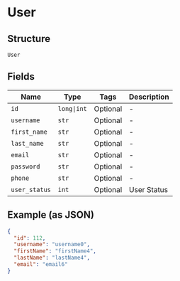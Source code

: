 
# User

## Structure

`User`

## Fields

| Name | Type | Tags | Description |
|  --- | --- | --- | --- |
| `id` | `long\|int` | Optional | - |
| `username` | `str` | Optional | - |
| `first_name` | `str` | Optional | - |
| `last_name` | `str` | Optional | - |
| `email` | `str` | Optional | - |
| `password` | `str` | Optional | - |
| `phone` | `str` | Optional | - |
| `user_status` | `int` | Optional | User Status |

## Example (as JSON)

```json
{
  "id": 112,
  "username": "username0",
  "firstName": "firstName4",
  "lastName": "lastName4",
  "email": "email6"
}
```

